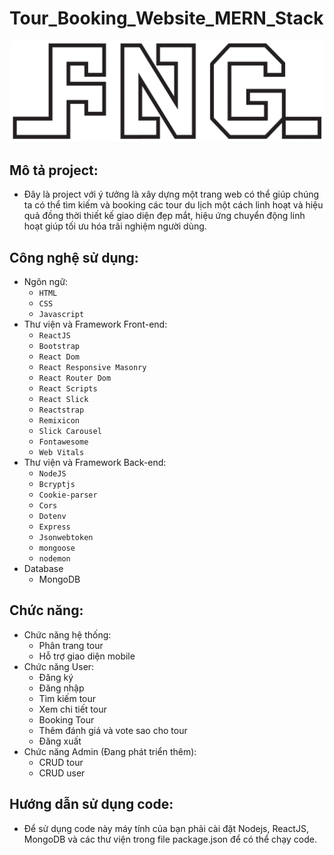 # Tour_Booking_Website_MERN_Stack

<img src="https://github.com/lequocthinh-Genesis/FNG-demo-1/blob/master/assets/img/FNG-logo.png?raw=true">

## Mô tả project:

- Đây là project với ý tưởng là xây dựng một trang web có thể giúp chúng ta có thể tìm kiếm và booking các tour du lịch một cách linh hoạt và hiệu quả đồng thời thiết kế giao diện đẹp mắt, hiệu ứng chuyển động linh hoạt giúp tối ưu hóa trãi nghiệm người dùng. 


## Công nghệ sử dụng:

- Ngôn ngữ:
  - `HTML`
  - `CSS`
  - `Javascript`
- Thư viện và Framework Front-end:
  - `ReactJS`
  - `Bootstrap`
  - `React Dom`
  - `React Responsive Masonry`
  - `React Router Dom`
  - `React Scripts`
  - `React Slick`
  - `Reactstrap`
  - `Remixicon`
  - `Slick Carousel`
  - `Fontawesome`
  - `Web Vitals`
- Thư viện và Framework Back-end:
  - `NodeJS`
  - `Bcryptjs`
  - `Cookie-parser`
  - `Cors`
  - `Dotenv`
  - `Express`
  - `Jsonwebtoken`
  - `mongoose`
  - `nodemon`
- Database
  - MongoDB
## Chức năng:
- Chức năng hệ thống:
  - Phân trang tour
  - Hỗ trợ giao diện mobile
- Chức năng User:
  - Đăng ký
  - Đăng nhập
  - Tìm kiếm tour
  - Xem chi tiết tour
  - Booking Tour
  - Thêm đánh giá và vote sao cho tour
  - Đăng xuất
- Chức năng Admin (Đang phát triển thêm):
  - CRUD tour
  - CRUD user
 
## Hướng dẫn sử dụng code:

- Để sử dụng code này máy tính của bạn phải cài đặt Nodejs, ReactJS, MongoDB và các thư viện trong file package.json để có thể chạy code.
